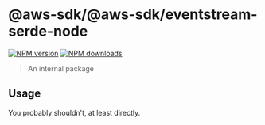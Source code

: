 # @aws-sdk/@aws-sdk/eventstream-serde-node

[![NPM version](https://img.shields.io/npm/v/@aws-sdk/@aws-sdk/eventstream-serde-node/rc.svg)](https://www.npmjs.com/package/@aws-sdk/@aws-sdk/eventstream-serde-node)
[![NPM downloads](https://img.shields.io/npm/dm/@aws-sdk/@aws-sdk/eventstream-serde-node.svg)](https://www.npmjs.com/package/@aws-sdk/@aws-sdk/eventstream-serde-node)

> An internal package

## Usage

You probably shouldn't, at least directly.
